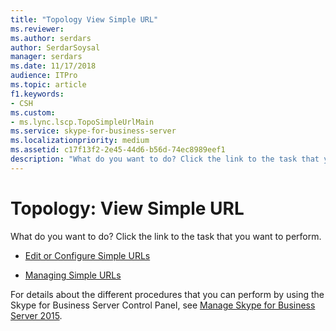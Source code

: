 ```yaml
---
title: "Topology View Simple URL"
ms.reviewer: 
ms.author: serdars
author: SerdarSoysal
manager: serdars
ms.date: 11/17/2018
audience: ITPro
ms.topic: article
f1.keywords:
- CSH
ms.custom:
- ms.lync.lscp.TopoSimpleUrlMain
ms.service: skype-for-business-server
ms.localizationpriority: medium
ms.assetid: c17f13f2-2e45-44d6-b56d-74ec8989eef1
description: "What do you want to do? Click the link to the task that you want to perform."
---
```


# Topology: View Simple URL

What do you want to do? Click the link to the task that you want to perform.

- [Edit or Configure Simple URLs](/previous-versions/office/lync-server-2013/lync-server-2013-edit-or-configure-simple-urls)

- [Managing Simple URLs](/previous-versions/office/lync-server-2013/lync-server-2013-managing-simple-urls)

For details about the different procedures that you can perform by using the Skype for Business Server Control Panel, see [Manage Skype for Business Server 2015](../../manage/manage.md).